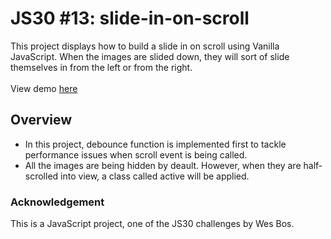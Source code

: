 # JS30 #13: slide-in-on-scroll
This project displays how to build a slide in on scroll using Vanilla JavaScript. When the images are slided down, they will sort of slide themselves in from the left or from the right.<br><br>
View demo [here](https://ozrn.github.io/slide-in-on-scroll/)
## Overview 
* In this project, debounce function is implemented first to tackle performance issues when scroll event is being called.
* All the images are being hidden by deault. However, when they are half-scrolled into view, a class called active will be applied.
### Acknowledgement
This is a JavaScript project, one of the JS30 challenges by Wes Bos.
